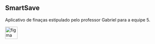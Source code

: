 ## SmartSave
Aplicativo de finaças estipulado pelo professor Gabriel para a equipe 5.

<a href="https://www.figma.com/design/NpFp6kGRneoyRHEj0YGnBI/SaveSmart?node-id=0-1&t=qCGBFyiZbBQmlhpt-1/" target="_blank">
<img src="https://cdn.jsdelivr.net/gh/devicons/devicon/icons/figma/figma-original.svg" height="40" alt="figma logo" />



